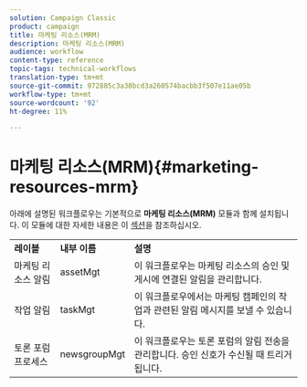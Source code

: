 ```yaml
---
solution: Campaign Classic
product: campaign
title: 마케팅 리소스(MRM)
description: 마케팅 리소스(MRM)
audience: workflow
content-type: reference
topic-tags: technical-workflows
translation-type: tm+mt
source-git-commit: 972885c3a38bcd3a260574bacbb3f507e11ae05b
workflow-type: tm+mt
source-wordcount: '92'
ht-degree: 11%

---
```



# 마케팅 리소스(MRM){#marketing-resources-mrm}

아래에 설명된 워크플로우는 기본적으로 **마케팅 리소스(MRM)** 모듈과 함께 설치됩니다. 이 모듈에 대한 자세한 내용은 이 [섹션](../../campaign/using/designing-marketing-campaigns.md)을 참조하십시오.

<table> 
 <tbody> 
  <tr> 
   <td> <strong>레이블</strong><br /> </td> 
   <td> <strong>내부 이름</strong><br /> </td> 
   <td> <strong>설명</strong><br /> </td> 
  </tr> 
  <tr> 
   <td> <span class="uicontrol">마케팅 리소스 알림</span> <br /> </td> 
   <td> <span class="uicontrol">assetMgt</span> <br /> </td> 
   <td> 이 워크플로우는 마케팅 리소스의 승인 및 게시에 연결된 알림을 관리합니다.<br /> </td> 
  </tr> 
  <tr> 
   <td> <span class="uicontrol">작업 알림</span> <br /> </td> 
   <td> <span class="uicontrol">taskMgt</span> <br /> </td> 
   <td> 이 워크플로우에서는 마케팅 캠페인의 작업과 관련된 알림 메시지를 보낼 수 있습니다.<br /> </td> 
  </tr> 
  <tr> 
   <td> <span class="uicontrol">토론 포럼 프로세스</span> <br /> </td> 
   <td> <span class="uicontrol">newsgroupMgt</span> <br /> </td> 
   <td> 이 워크플로우는 토론 포럼의 알림 전송을 관리합니다. 승인 신호가 수신될 때 트리거됩니다.<br /> </td> 
  </tr> 
 </tbody> 
</table>

